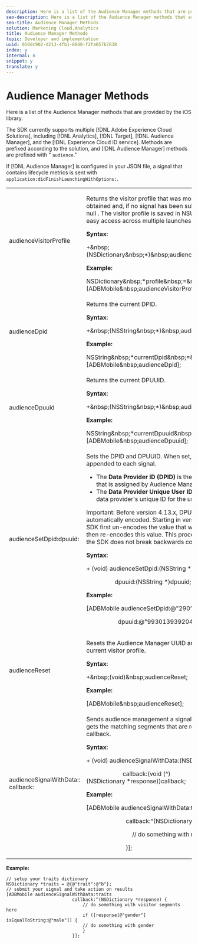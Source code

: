 ```yaml
---
description: Here is a list of the Audience Manager methods that are provided by the iOS library.
seo-description: Here is a list of the Audience Manager methods that are provided by the iOS library.
seo-title: Audience Manager Methods
solution: Marketing Cloud,Analytics
title: Audience Manager Methods
topic: Developer and implementation
uuid: 050dc902-d213-4fb1-8840-f2fa057b7838
index: y
internal: n
snippet: y
translate: y
---
```


# Audience Manager Methods

Here is a list of the Audience Manager methods that are provided by the iOS library.

 The SDK currently supports multiple [!DNL Adobe Experience Cloud Solutions], including [!DNL Analytics], [!DNL Target], [!DNL Audience Manager], and the [!DNL Experience Cloud ID service]. Methods are prefixed according to the solution, and [!DNL Audience Manager] methods are prefixed with " `audience`."

If [!DNL Audience Manager] is configured in your JSON file, a signal that contains lifecycle metrics is sent with `application:didFinishLaunchingWithOptions:`. 

<table id="table_7AEDAD7F33A44B3AA387420D262F7235"> 
 <tbody> 
  <tr> 
   <td colname="col1"> audienceVisitorProfile </td> 
   <td colname="col2"> <p>Returns the visitor profile that was most recently obtained and, if no signal has been submitted, returns <span class="codeph"> null </span>. The visitor profile is saved in <span class="codeph"> NSUserDefaults </span> for easy access across multiple launches of your app. </p> <p> <b>Syntax:</b> </p> 
    <codeblock class="syntax c">
      +&amp;nbsp;(NSDictionary&amp;nbsp;*)&amp;nbsp;audienceVisitorProfile; 
    </codeblock> <p> <b>Example:</b> </p> 
    <codeblock class="syntax c">
      NSDictionary&amp;nbsp;*profile&amp;nbsp;=&amp;nbsp;[ADBMobile&amp;nbsp;audienceVisitorProfile]; 
    </codeblock> </td> 
  </tr> 
  <tr> 
   <td colname="col1"> audienceDpid </td> 
   <td colname="col2"> <p>Returns the current DPID. </p> <p> <b>Syntax:</b> </p> 
    <codeblock class="syntax c">
      +&amp;nbsp;(NSString&amp;nbsp;*)&amp;nbsp;audienceDpid; 
    </codeblock> <p> <b>Example:</b> </p> 
    <codeblock class="syntax c">
      NSString&amp;nbsp;*currentDpid&amp;nbsp;=&amp;nbsp;[ADBMobile&amp;nbsp;audienceDpid]; 
    </codeblock> </td> 
  </tr> 
  <tr> 
   <td colname="col1"> audienceDpuuid </td> 
   <td colname="col2"> <p>Returns the current DPUUID. </p> <p> <b>Syntax:</b> </p> 
    <codeblock class="syntax c">
      +&amp;nbsp;(NSString&amp;nbsp;*)&amp;nbsp;audienceDpuuid; 
    </codeblock> <p> <b>Example:</b> </p> 
    <codeblock class="syntax c">
      NSString&amp;nbsp;*currentDpuuid&amp;nbsp;=&amp;nbsp;[ADBMobile&amp;nbsp;audienceDpuuid]; 
    </codeblock> </td> 
  </tr> 
  <tr> 
   <td colname="col1"> audienceSetDpid:​dpuuid: </td> 
   <td colname="col2"> <p>Sets the DPID and DPUUID. When set, both will be appended to each signal. </p> <p> 
     <ul id="ul_E14E9E7C733C4236866845E911CE5E40"> 
      <li id="li_30CBAFEB63604FEB8F894B956691403B">The <b>Data Provider ID (DPID)</b> is the data partner ID that is assigned by Audience Manager. </li> 
      <li id="li_83949D77027F433980F0C1F2BA93FA20">The <b>Data Provider Unique User ID (DPUUID)</b> is the data provider's unique ID for the user. </li> 
     </ul> </p> <p> <p>Important:  Before version 4.13.x, DPUUID was not automatically encoded. Starting in version 4.13.x, the SDK first un-encodes the value that was passed in and then re-encodes this value. This process ensures that the SDK does not break backwards compatibility. </p> </p> <p> <b>Syntax:</b> </p> 
    <codeblock class="syntax c">
      +&nbsp;(void)&nbsp;audienceSetDpid:(NSString&nbsp;*)dpid&nbsp; 
     
&nbsp;&nbsp;&nbsp;&nbsp;&nbsp;&nbsp;&nbsp;&nbsp;&nbsp;&nbsp;&nbsp;&nbsp;&nbsp;&nbsp;&nbsp;&nbsp;&nbsp;&nbsp;dpuuid:(NSString&nbsp;*)dpuuid; 
    </codeblock> <p> <b>Example:</b> </p> 
    <codeblock class="syntax c">
      [ADBMobile&nbsp;audienceSetDpid:@"290" 
     
&nbsp;&nbsp;&nbsp;&nbsp;&nbsp;&nbsp;&nbsp;&nbsp;&nbsp;&nbsp;&nbsp;&nbsp;&nbsp;&nbsp;&nbsp;&nbsp;&nbsp;&nbsp;&nbsp;&nbsp;dpuuid:@"99301393920493"]; 
    </codeblock> </td> 
  </tr> 
  <tr> 
   <td colname="col1"> audienceReset </td> 
   <td colname="col2"> <p>Resets the Audience Manager UUID and purges the current visitor profile. </p> <p> <b>Syntax:</b> </p> 
    <codeblock class="syntax c">
      +&amp;nbsp;(void)&amp;nbsp;audienceReset; 
    </codeblock> <p> <b>Example:</b> </p> 
    <codeblock class="syntax c">
      [ADBMobile&amp;nbsp;audienceReset]; 
    </codeblock> </td> 
  </tr> 
  <tr> 
   <td colname="col1"> audienceSignalWithData::​callback: </td> 
   <td colname="col2"> <p>Sends audience management a signal with traits and gets the matching segments that are returned in a block callback. </p> <p> <b>Syntax:</b> </p> 
    <codeblock class="syntax c">
      +&nbsp;(void)&nbsp;audienceSignalWithData:(NSDictionary&nbsp;*)data&nbsp; 
     
&nbsp;&nbsp;&nbsp;&nbsp;&nbsp;&nbsp;&nbsp;&nbsp;&nbsp;&nbsp;&nbsp;&nbsp;&nbsp;&nbsp;&nbsp;&nbsp;&nbsp;&nbsp;&nbsp;&nbsp;&nbsp;&nbsp;&nbsp;callback:(void&nbsp;(^)(NSDictionary&nbsp;*response))callback; 
    </codeblock> <p> <b>Example:</b> </p> 
    <codeblock class="syntax c">
      [ADBMobile&nbsp;audienceSignalWithData:traits&nbsp; 
     
&nbsp;&nbsp;&nbsp;&nbsp;&nbsp;&nbsp;&nbsp;&nbsp;&nbsp;&nbsp;&nbsp;&nbsp;&nbsp;&nbsp;&nbsp;&nbsp;&nbsp;&nbsp;&nbsp;&nbsp;&nbsp;&nbsp;&nbsp;&nbsp;&nbsp;callback:^(NSDictionary&nbsp;*response)&nbsp;{ 
     
&nbsp;&nbsp;&nbsp;&nbsp;&nbsp;&nbsp;&nbsp;&nbsp;&nbsp;&nbsp;&nbsp;&nbsp;&nbsp;&nbsp;&nbsp;&nbsp;&nbsp;&nbsp;&nbsp;&nbsp;&nbsp;&nbsp;&nbsp;&nbsp;&nbsp;&nbsp;&nbsp;&nbsp;&nbsp;//&nbsp;do&nbsp;something&nbsp;with&nbsp;returned&nbsp;segments 
     
&nbsp;&nbsp;&nbsp;&nbsp;&nbsp;&nbsp;&nbsp;&nbsp;&nbsp;&nbsp;&nbsp;&nbsp;&nbsp;&nbsp;&nbsp;&nbsp;&nbsp;&nbsp;&nbsp;&nbsp;&nbsp;&nbsp;&nbsp;&nbsp;&nbsp;}]; 
    </codeblock> </td> 
  </tr> 
 </tbody> 
</table>

**Example:**

```
// setup your traits dictionary 
NSDictionary *traits = @{@"trait":@"b"}; 
// submit your signal and take action on results 
[ADBMobile audienceSignalWithData:traits  
                         callback:^(NSDictionary *response) { 
                             // do something with visitor segments here 
                             if ([response[@"gender"] isEqualToString:@"male"]) { 
                             // do something with gender  
                             } 
                         }];
```

